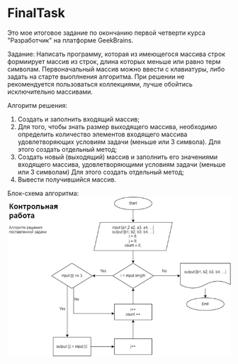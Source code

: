 # FinalTask
Это мое итоговое задание по окончанию первой четверти курса "Разработчик" на платформе GeekBrains.

Задание:
Написать программу, которая из имеющегося массива строк формиирует массив из строк, длина которых меньше или равно терм символам.
Первоначальный массив можно ввести с клавиатуры, либо задать на старте выоплнения алгоритма. При решении не рекомендуется пользоваться
коллекциями, лучше обойтись исключительно массивами.

Алгоритм решения:

1. Создать и заполнить входящий массив;
2. Для того, чтобы знать размер выходящего массива, необходимо определить количество элементов входящего массива удовлетворяющих условиям задачи (меньше или 3 символа). Для этого создать отдельный метод;
3. Создать новый (выходящий) массив и заполнить его значениями входящего массива, удовлетворяющими условиям задачи
(меньше или 3 символам) Для этого создать отдельный метод;
4. Вывести получившийся массив.

Блок-схема алгоритма:
![Блок-схема алгоритма](https://github.com/DariaStar/FinalTask/blob/main/Diagram.drawio.png?raw=true)